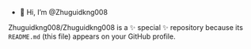 - 👋 Hi, I’m @Zhuguidkng008

Zhuguidkng008/Zhuguidkng008 is a ✨ special ✨ repository because its `README.md` (this file) appears on your GitHub profile.


